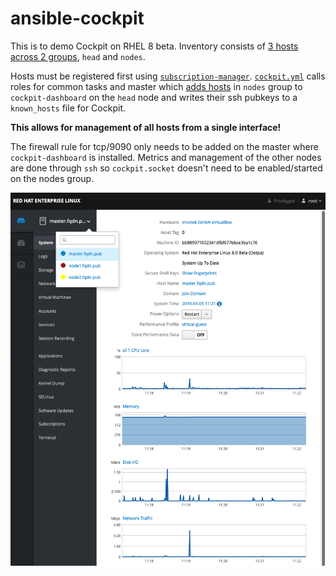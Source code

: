# ansible-cockpit

This is to demo Cockpit on RHEL 8 beta. Inventory consists of [3 hosts across 2 groups](https://github.com/cloin/ansible-cockpit/blob/master/inventory), `head` and `nodes`.

Hosts must be registered first using [`subscription-manager`](https://docs.ansible.com/ansible/latest/modules/redhat_subscription_module.html). [`cockpit.yml`](https://github.com/cloin/ansible-cockpit/blob/master/cockpit.yml) calls roles for common tasks and master which [adds hosts](https://github.com/cloin/ansible-cockpit/blob/master/roles/cockpit-master/templates/cockpit-machine.json.j2) in `nodes` group to `cockpit-dashboard` on the `head` node and writes their ssh pubkeys to a `known_hosts` file for Cockpit. 

**This allows for management of all hosts from a single interface!**

The firewall rule for tcp/9090 only needs to be added on the master where `cockpit-dashboard` is installed. Metrics and management of the other nodes are done through `ssh` so `cockpit.socket` doesn't need to be enabled/started on the nodes group.

![Cockpit screenshot](https://github.com/cloin/ansible-cockpit/blob/dev/cockpit-dashboard.png?raw=true)


